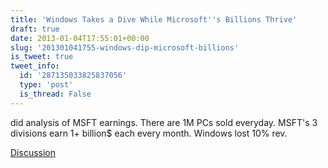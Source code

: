 ```yaml
---
title: 'Windows Takes a Dive While Microsoft''s Billions Thrive'
draft: true
date: 2013-01-04T17:55:01+00:00
slug: '201301041755-windows-dip-microsoft-billions'
is_tweet: true
tweet_info:
  id: '287135033825837056'
  type: 'post'
  is_thread: False
---
```




did analysis of MSFT earnings. There are 1M PCs sold everyday. MSFT's 3 divisions earn 1+ billion$ each every month. Windows lost 10% rev.

[Discussion](https://x.com/sytelus/status/287135033825837056)
